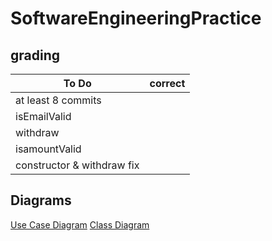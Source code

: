 # SoftwareEngineeringPractice
## grading

To Do | correct
---|---
at least 8 commits|
isEmailValid|
withdraw|
isamountValid|
constructor & withdraw fix|

## Diagrams
[Use Case Diagram](https://drive.google.com/file/d/1TZBnwLbrYzN_rtDHoG7ovTYLz4JMTDst/view?usp=sharing)
[Class Diagram](https://drive.google.com/file/d/1tpF8CfgXYkLrL0un2yI6m4j5sFMbGtDJ/view?usp=sharing)
